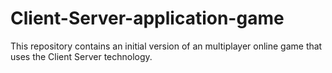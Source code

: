 # Client-Server-application-game
This repository contains an initial version of an multiplayer online game that uses the Client Server technology.
